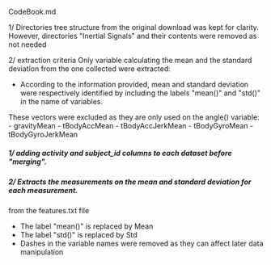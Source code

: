 CodeBook.md

1/ Directories tree structure from the original download was kept for clarity.
However, directories "Inertial Signals" and their contents were removed as not needed 

2/ extraction criteria
Only variable calculating the mean and the standard deviation from the one collected were extracted:
-  According to the information provided, mean and standard deviation were respectively identified by including the labels "mean()" and "std()" in the name of variables.

These vectors were excluded as they are only used on the angle() variable:
    - gravityMean
    - tBodyAccMean
    - tBodyAccJerkMean
    - tBodyGyroMean
    - tBodyGyroJerkMean

##### 1/ adding activity and subject_id columns to each dataset before "merging".


##### 2/ Extracts the measurements on the mean and standard deviation  for each measurement.
from the features.txt file
- The label "mean()" is replaced by Mean
- The label "std()"  is replaced by Std
- Dashes in the variable names were removed as they can affect later data manipulation
